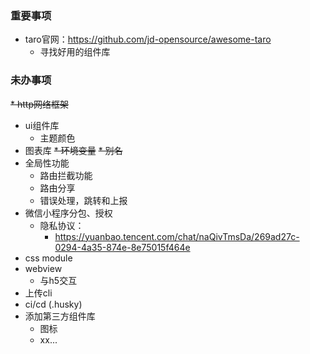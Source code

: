 ### 重要事项
* taro官网：https://github.com/jd-opensource/awesome-taro
  * 寻找好用的组件库

### 未办事项
~~* http网络框架~~
* ui组件库
  * 主题颜色
* 图表库
~~* 环境变量~~
~~* 别名~~
* 全局性功能
  * 路由拦截功能
  * 路由分享
  * 错误处理，跳转和上报
* 微信小程序分包、授权
  * 隐私协议：
    * https://yuanbao.tencent.com/chat/naQivTmsDa/269ad27c-0294-4a35-874e-8e75015f464e
* css module
* webview
  * 与h5交互
* 上传cli
* ci/cd (.husky)
* 添加第三方组件库
  * 图标
  * xx...

